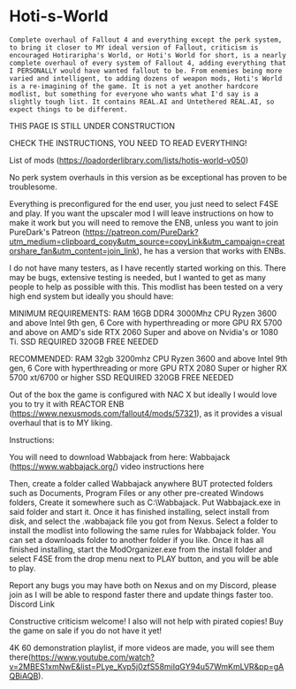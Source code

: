 # Hoti-s-World

    Complete overhaul of Fallout 4 and everything except the perk system, to bring it closer to MY ideal version of Fallout, criticism is encouraged Hotiraripha's World, or Hoti's World for short, is a nearly complete overhaul of every system of Fallout 4, adding everything that I PERSONALLY would have wanted fallout to be. From enemies being more varied and intelligent, to adding dozens of weapon mods, Hoti's World is a re-imagining of the game. It is not a yet another hardcore modlist, but something for everyone who wants what I'd say is a slightly tough list. It contains REAL.AI and Untethered REAL.AI, so expect things to be different.


THIS PAGE IS STILL UNDER CONSTRUCTION

CHECK THE INSTRUCTIONS, YOU NEED TO READ EVERYTHING!


List of mods (https://loadorderlibrary.com/lists/hotis-world-v050)

No perk system overhauls in this version as be exceptional has proven to be troublesome.

Everything is preconfigured for the end user, you just need to select F4SE and
play. If you want the upscaler mod I will leave instructions on how to
make it work but you will need to remove the ENB, unless you want to join
PureDark's Patreon (https://patreon.com/PureDark?utm_medium=clipboard_copy&utm_source=copyLink&utm_campaign=creatorshare_fan&utm_content=join_link), he has a version that works with ENBs.

I do not have many testers, as I have recently started working on this. There
may be bugs, extensive testing is needed, but I wanted to get as many
people to help as possible with this. This modlist has been tested on a
very high end system but ideally you should have:

MINIMUM REQUIREMENTS:
RAM
16GB DDR4 3000Mhz
CPU
Ryzen 3600 and above
Intel 9th gen, 6 Core with hyperthreading or more
GPU
RX 5700 and above on AMD's side
RTX 2060 Super and above on Nvidia's or 1080 Ti.
SSD REQUIRED 320GB FREE NEEDED

RECOMMENDED:
RAM
32gb 3200mhz
CPU
Ryzen 3600 and above
Intel 9th gen, 6 Core with hyperthreading or more
GPU
RTX 2080 Super or higher
RX 5700 xt/6700 or higher
SSD REQUIRED 320GB FREE NEEDED


Out of the box the game is configured with NAC X but ideally I would love you
to try it with REACTOR ENB (https://www.nexusmods.com/fallout4/mods/57321), as it provides a visual overhaul that is to MY liking.


Instructions:

You will need to download Wabbajack from here: Wabbajack (https://www.wabbajack.org/)
video instructions here

Then, create a folder called Wabbajack anywhere BUT protected folders such as
Documents, Program Files or any other pre-created Windows folders,
Create it somewhere such as C:\Wabbajack\.
Put Wabbajack.exe in said folder and start it.
Once it has finished installing, select install from disk, and select the .wabbajack file you got from Nexus.
Select a folder to install the modlist into following the same rules for Wabbajack folder. You can set a downloads folder to another folder if you like.
Once it has all finished installing, start the ModOrganizer.exe from the install folder and select F4SE from the drop menu next to PLAY button, and you will be able to play.

Report any bugs you may have both on Nexus and on my Discord, please join as I will be
able to respond faster there and update things faster too. Discord Link

Constructive criticism welcome! I also will not help with pirated copies! Buy the game on sale if you do not have it yet!

4K 60 demonstration playlist, if more videos are made, you will see them there(https://www.youtube.com/watch?v=2MBES1xmNwE&list=PLye_Kvp5j0zfS58miIqGY94u57WmKmLVR&pp=gAQBiAQB).
